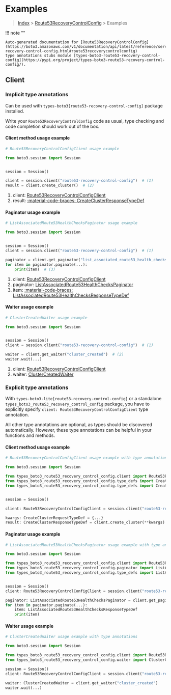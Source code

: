 # Examples

> [Index](../README.md) > [Route53RecoveryControlConfig](./README.md) > Examples

!!! note ""

    Auto-generated documentation for [Route53RecoveryControlConfig](https://boto3.amazonaws.com/v1/documentation/api/latest/reference/services/route53-recovery-control-config.html#route53recoverycontrolconfig)
    type annotations stubs module [types-boto3-route53-recovery-control-config](https://pypi.org/project/types-boto3-route53-recovery-control-config/).

## Client

### Implicit type annotations

Can be used with `types-boto3[route53-recovery-control-config]` package installed.

Write your `Route53RecoveryControlConfig` code as usual,
type checking and code completion should work out of the box.


#### Client method usage example

```python
# Route53RecoveryControlConfigClient usage example

from boto3.session import Session


session = Session()

client = session.client("route53-recovery-control-config")  # (1)
result = client.create_cluster()  # (2)
```

1. client: [Route53RecoveryControlConfigClient](./client.md)
2. result: [:material-code-braces: CreateClusterResponseTypeDef](./type_defs.md#createclusterresponsetypedef)



#### Paginator usage example

```python
# ListAssociatedRoute53HealthChecksPaginator usage example

from boto3.session import Session


session = Session()
client = session.client("route53-recovery-control-config")  # (1)

paginator = client.get_paginator("list_associated_route53_health_checks")  # (2)
for item in paginator.paginate(...):
    print(item)  # (3)
```

1. client: [Route53RecoveryControlConfigClient](./client.md)
2. paginator: [ListAssociatedRoute53HealthChecksPaginator](./paginators.md#listassociatedroute53healthcheckspaginator)
3. item: [:material-code-braces: ListAssociatedRoute53HealthChecksResponseTypeDef](./type_defs.md#listassociatedroute53healthchecksresponsetypedef)



#### Waiter usage example

```python
# ClusterCreatedWaiter usage example

from boto3.session import Session


session = Session()
client = session.client("route53-recovery-control-config")  # (1)

waiter = client.get_waiter("cluster_created")  # (2)
waiter.wait(...)
```

1. client: [Route53RecoveryControlConfigClient](./client.md)
2. waiter: [ClusterCreatedWaiter](./waiters.md#clustercreatedwaiter)


### Explicit type annotations

With `types-boto3-lite[route53-recovery-control-config]`
or a standalone `types_boto3_route53_recovery_control_config` package, you have to explicitly specify `client: Route53RecoveryControlConfigClient` type annotation.

All other type annotations are optional, as types should be discovered automatically.
However, these type annotations can be helpful in your functions and methods.


#### Client method usage example

```python
# Route53RecoveryControlConfigClient usage example with type annotations

from boto3.session import Session

from types_boto3_route53_recovery_control_config.client import Route53RecoveryControlConfigClient
from types_boto3_route53_recovery_control_config.type_defs import CreateClusterResponseTypeDef
from types_boto3_route53_recovery_control_config.type_defs import CreateClusterRequestTypeDef


session = Session()

client: Route53RecoveryControlConfigClient = session.client("route53-recovery-control-config")

kwargs: CreateClusterRequestTypeDef = {...}
result: CreateClusterResponseTypeDef = client.create_cluster(**kwargs)
```



#### Paginator usage example

```python
# ListAssociatedRoute53HealthChecksPaginator usage example with type annotations

from boto3.session import Session

from types_boto3_route53_recovery_control_config.client import Route53RecoveryControlConfigClient
from types_boto3_route53_recovery_control_config.paginator import ListAssociatedRoute53HealthChecksPaginator
from types_boto3_route53_recovery_control_config.type_defs import ListAssociatedRoute53HealthChecksResponseTypeDef


session = Session()
client: Route53RecoveryControlConfigClient = session.client("route53-recovery-control-config")

paginator: ListAssociatedRoute53HealthChecksPaginator = client.get_paginator("list_associated_route53_health_checks")
for item in paginator.paginate(...):
    item: ListAssociatedRoute53HealthChecksResponseTypeDef
    print(item)
```



#### Waiter usage example

```python
# ClusterCreatedWaiter usage example with type annotations

from boto3.session import Session

from types_boto3_route53_recovery_control_config.client import Route53RecoveryControlConfigClient
from types_boto3_route53_recovery_control_config.waiter import ClusterCreatedWaiter

session = Session()
client: Route53RecoveryControlConfigClient = session.client("route53-recovery-control-config")

waiter: ClusterCreatedWaiter = client.get_waiter("cluster_created")
waiter.wait(...)
```


